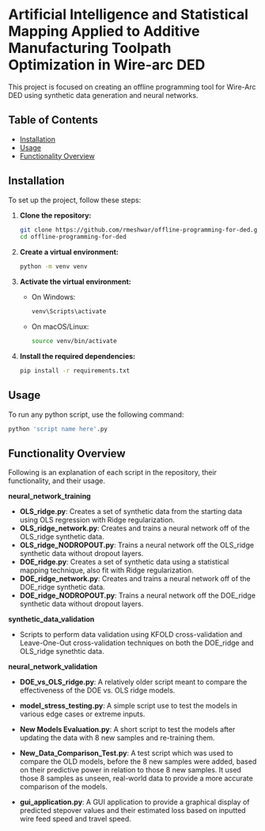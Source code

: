# Artificial Intelligence and Statistical Mapping Applied to Additive Manufacturing Toolpath Optimization in Wire-arc DED 

This project is focused on creating an offline programming tool for Wire-Arc DED using synthetic data generation and neural networks.

## Table of Contents

- [Installation](#installation)
- [Usage](#usage)
- [Functionality Overview](#functionality)

## Installation

To set up the project, follow these steps:

1. **Clone the repository:**

   ```bash
   git clone https://github.com/rmeshwar/offline-programming-for-ded.git
   cd offline-programming-for-ded
   ```

2. **Create a virtual environment:**

   ```bash
   python -m venv venv
   ```

3. **Activate the virtual environment:**

   - On Windows:
     ```bash
     venv\Scripts\activate
     ```
   - On macOS/Linux:
     ```bash
     source venv/bin/activate
     ```

4. **Install the required dependencies:**
   ```bash
   pip install -r requirements.txt
   ```

## Usage

To run any python script, use the following command:

```bash
python 'script name here'.py
```

## Functionality Overview

Following is an explanation of each script in the repository, their functionality, and their usage.

**neural_network_training**
- **OLS_ridge.py**: Creates a set of synthetic data from the starting data using OLS regression with Ridge regularization.
- **OLS_ridge_network.py**: Creates and trains a neural network off of the OLS_ridge synthetic data.
- **OLS_ridge_NODROPOUT.py**: Trains a neural network off the OLS_ridge synthetic data without dropout layers.
- **DOE_ridge.py**: Creates a set of synthetic data using a statistical mapping technique, also fit with Ridge regularization.
- **DOE_ridge_network.py**: Creates and trains a neural network off of the DOE_ridge synthetic data.
- **DOE_ridge_NODROPOUT.py**: Trains a neural network off the DOE_ridge synthetic data without dropout layers.


**synthetic_data_validation**
- Scripts to perform data validation using KFOLD cross-validation and Leave-One-Out cross-validation techniques on both the DOE_ridge and OLS_ridge synethtic data.

**neural_network_validation**
- **DOE_vs_OLS_ridge.py**: A relatively older script meant to compare the effectiveness of the DOE vs. OLS ridge models.
- **model_stress_testing.py**: A simple script use to test the models in various edge cases or extreme inputs.
- **New Models Evaluation.py**: A short script to test the models after updating the data with 8 new samples and re-training them.
- **New_Data_Comparison_Test.py**: A test script which was used to compare the OLD models, before the 8 new samples were added, based on their predictive power in relation to those 8 new samples. It used those 8 samples as unseen, real-world data to provide a more accurate comparison of the models.

- **gui_application.py**: A GUI application to provide a graphical display of predicted stepover values and their estimated loss based on inputted wire feed speed and travel speed.
